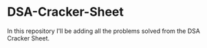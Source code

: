 # DSA-Cracker-Sheet
In this repository I'll be adding all the problems solved from the DSA Cracker Sheet. 
